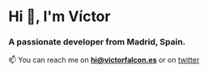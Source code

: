 <h1>Hi 👋, I'm Víctor</h1>
<h3>A passionate developer from Madrid, Spain.</h3>

📫 You can reach me on **hi@victorfalcon.es** or on <a href="https://twitter.com/victoor" target="blank">twitter</a>
